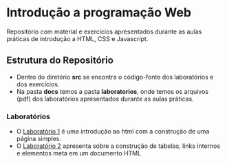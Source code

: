 # Introdução a programação Web

Repositório com material e exercícios apresentados durante as aulas práticas de introdução a HTML, CSS e Javascript.

## Estrutura do Repositório

- Dentro do diretório **src** se encontra o código-fonte dos laboratórios e dos exercícios.
- Na pasta **docs** temos a pasta **laboratorios**, onde temos os arquivos (pdf) dos laboratórios apresentados durante as aulas práticas.

### Laboratórios

- O [Laboratório 1](docs/laboratorios/Laboratorio01.pdf) é uma introdução ao html com a construção de uma página simples.
- O [Laboratório 2](docs/laboratorios/Laboratorio02.pdf) apresenta sobre a construção de tabelas, links internos e elementos meta em um documento HTML

